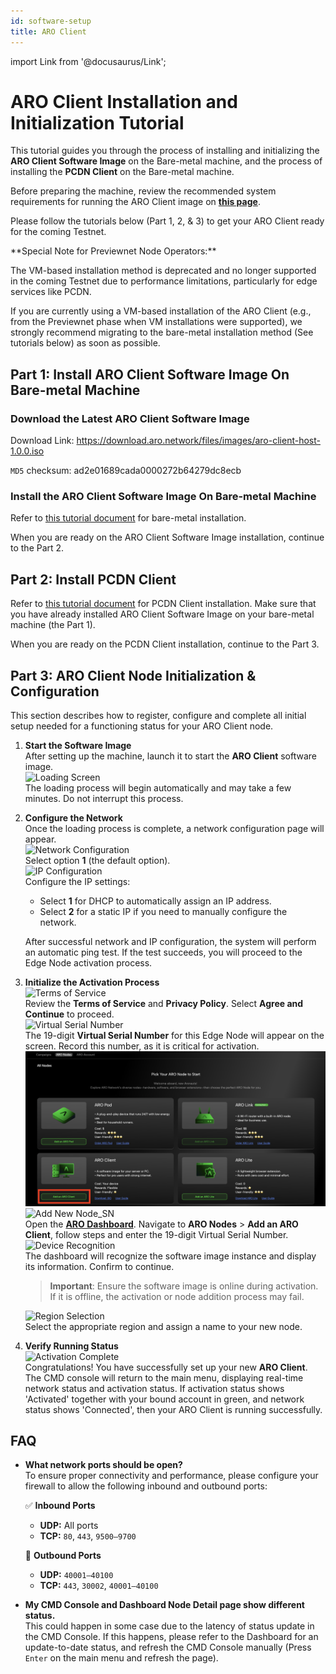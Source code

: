 ```yaml
---
id: software-setup
title: ARO Client
---
```

import Link from '@docusaurus/Link'; 

# ARO Client Installation and Initialization Tutorial

This tutorial guides you through the process of installing and initializing the **ARO Client Software Image** on the Bare-metal machine, and the process of installing the **PCDN Client** on the Bare-metal machine.

Before preparing the machine, review the recommended system requirements for running the ARO Client image on [**this page**](/edge-node/device-specs#recommended-requirements-for-software-clients-aro-client).

Please follow the tutorials below (Part 1, 2, & 3) to get your ARO Client ready for the coming Testnet.

<p style={{color: 'red'}}>**Special Note for Previewnet Node Operators:**</p>

<p style={{color: 'red'}}>The VM-based installation method is deprecated and no longer supported in the coming Testnet due to performance limitations, particularly for edge services like PCDN.</p>

<p style={{color: 'red'}}>If you are currently using a VM-based installation of the ARO Client (e.g., from the Previewnet phase when VM installations were supported), we strongly recommend migrating to the bare-metal installation method (See tutorials below) as soon as possible.</p>


## Part 1: Install ARO Client Software Image On Bare-metal Machine

### Download the Latest ARO Client Software Image

Download Link: https://download.aro.network/files/images/aro-client-host-1.0.0.iso

`MD5` checksum: ad2e01689cada0000272b64279dc8ecb

### Install the ARO Client Software Image On Bare-metal Machine

Refer to [this tutorial document](https://download.aro.network/files/docs/ARO_Client_Bare-metal_Installation_Guide.pdf) for bare-metal installation.

When you are ready on the ARO Client Software Image installation, continue to the Part 2.

## Part 2: Install PCDN Client

Refer to [this tutorial document](https://download.aro.network/files/docs/PCDN_Client_Installation_Guide.pdf) for PCDN Client installation. Make sure that you have already installed ARO Client Software Image on your bare-metal machine (the Part 1).

When you are ready on the PCDN Client installation, continue to the Part 3.


## Part 3: ARO Client Node Initialization & Configuration

This section describes how to register, configure and complete all initial setup needed for a functioning status for your ARO Client node. 

1. **Start the Software Image**  
   After setting up the machine, launch it to start the **ARO Client** software image.  
   ![Loading Screen](/img/user-guides/cmd_loading.png)  
   The loading process will begin automatically and may take a few minutes. Do not interrupt this process.

2. **Configure the Network**  
   Once the loading process is complete, a network configuration page will appear.  
   ![Network Configuration](/img/user-guides/cmd_networkconfig.png)  
   Select option **1** (the default option).  
   ![IP Configuration](/img/user-guides/cmd_ipconfig.png)  
   Configure the IP settings:  
   - Select **1** for DHCP to automatically assign an IP address.  
   - Select **2** for a static IP if you need to manually configure the network.  
  
   After successful network and IP configuration, the system will perform an automatic ping test. If the test succeeds, you will proceed to the Edge Node activation process. 

3. **Initialize the Activation Process**  
   ![Terms of Service](/img/user-guides/cmd_terms.png)  
   Review the **Terms of Service** and **Privacy Policy**. Select **Agree and Continue** to proceed.  
   ![Virtual Serial Number](/img/user-guides/cmd_SN.png)  
   The 19-digit **Virtual Serial Number** for this Edge Node will appear on the screen. Record this number, as it is critical for activation.  
   ![Add New Node](/img/user-guides/cmd_adding.png)  
   ![Add New Node_SN](/img/user-guides/cmd_inputsn.png)  
   Open the [**ARO Dashboard**](https://dashboard.aro.network). Navigate to **ARO Nodes** > **Add an ARO Client**, follow steps and enter the 19-digit Virtual Serial Number.  
   ![Device Recognition](/img/user-guides/cmd_finddevice.png)  
   The dashboard will recognize the software image instance and display its information. Confirm to continue.  
   > **Important**: Ensure the software image is online during activation. If it is offline, the activation or node addition process may fail.  

   ![Region Selection](/img/user-guides/cmd_region.png)  
   Select the appropriate region and assign a name to your new node.

4. **Verify Running Status**  
   ![Activation Complete](/img/user-guides/cmd_activate.png)  
   Congratulations! You have successfully set up your new **ARO Client**. The CMD console will return to the main menu, displaying real-time network status and activation status. If activation status shows 'Activated' together with your bound account in green, and network status shows 'Connected', then your ARO Client is running successfully.

## FAQ

- **What network ports should be open?**  
  To ensure proper connectivity and performance, please configure your firewall to allow the following inbound and outbound ports:

  ✅ **Inbound Ports**
   - **UDP:** All ports  
   - **TCP:** `80`, `443`, `9500–9700`

  🚀 **Outbound Ports**
   - **UDP:** `40001–40100`  
   - **TCP:** `443`, `30002`, `40001–40100`

- **My CMD Console and Dashboard Node Detail page show different status.**  
  This could happen in some case due to the latency of status update in the CMD Console. If this happens, please refer to the Dashboard for an update-to-date status, and refresh the CMD Console manually (Press `Enter` on the main menu and refresh the page).
